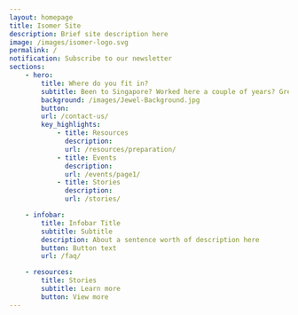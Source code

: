 ```yaml
---
layout: homepage
title: Isomer Site
description: Brief site description here
image: /images/isomer-logo.svg
permalink: /
notification: Subscribe to our newsletter
sections:
    - hero:
        title: Where do you fit in?
        subtitle: Been to Singapore? Worked here a couple of years? Grew up here? Join us as we build a network to connect individuals around the globe who share experiences of Singapore in one way or another. 
        background: /images/Jewel-Background.jpg
        button:
        url: /contact-us/
        key_highlights:
            - title: Resources
              description: 
              url: /resources/preparation/
            - title: Events
              description: 
              url: /events/page1/
            - title: Stories
              description: 
              url: /stories/

    - infobar:
        title: Infobar Title
        subtitle: Subtitle
        description: About a sentence worth of description here
        button: Button text
        url: /faq/

    - resources:
        title: Stories
        subtitle: Learn more
        button: View more
---
```

